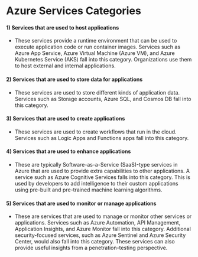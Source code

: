 # Azure Services Categories

#### 1) Services that are used to host applications

 - These services provide a runtime environment that can be used to execute application code or run container images. Services such as Azure App Service, Azure Virtual Machine (Azure VM), and Azure Kubernetes Service (AKS) fall into this category. Organizations use them to host external and internal applications.

#### 2) Services that are used to store data for applications

 - These services are used to store different kinds of application data. Services such as Storage accounts, Azure SQL, and Cosmos DB fall into this category.

#### 3) Services that are used to create applications

 - These services are used to create workflows that run in the cloud. Services such as Logic Apps and Functions apps fall into this category.

#### 4) Services that are used to enhance applications

 - These are typically Software-as-a-Service (SaaS)-type services in Azure that are used to provide extra capabilities to other applications. A service such as Azure Cognitive Services falls into this category. This is used by developers to add intelligence to their custom applications using pre-built and pre-trained machine learning algorithms.

#### 5) Services that are used to monitor or manage applications

 - These are services that are used to manage or monitor other services or applications. Services such as Azure Automation, API Management, Application Insights, and Azure Monitor fall into this category. Additional security-focused services, such as Azure Sentinel and Azure Security Center, would also fall into this category. These services can also provide useful insights from a penetration-testing perspective.
